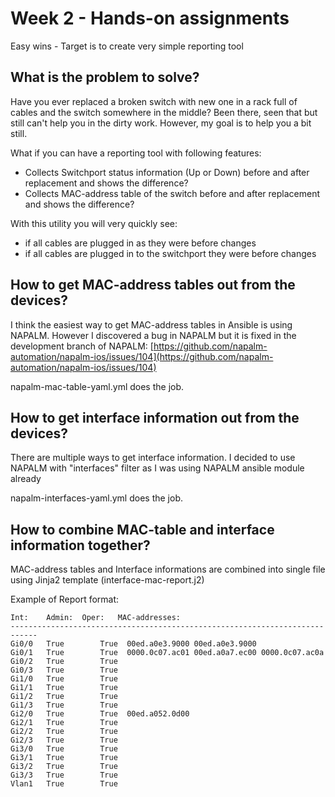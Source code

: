 # Week 2 - Hands-on assignments

Easy wins - Target is to create very simple reporting tool

## What is the problem to solve?

Have you ever replaced a broken switch with new one in a rack full of cables and the switch somewhere in the middle? Been there, seen that but still can't help you in the dirty work. However, my goal is to help you a bit still. 

What if you can have a reporting tool with following features:
* Collects Switchport status information (Up or Down) before and after replacement and shows the difference?
* Collects MAC-address table of the switch before and after replacement and shows the difference?

With this utility you will very quickly see:
* if all cables are plugged in as they were before changes
* if all cables are plugged in to the switchport they were before changes

## How to get MAC-address tables out from the devices?

I think the easiest way to get MAC-address tables in Ansible is using NAPALM. However I discovered a bug in NAPALM but it is fixed in the development branch of NAPALM: [https://github.com/napalm-automation/napalm-ios/issues/104](https://github.com/napalm-automation/napalm-ios/issues/104)

napalm-mac-table-yaml.yml does the job.

## How to get interface information out from the devices?

There are multiple ways to get interface information. I decided to use NAPALM with "interfaces" filter as I was using NAPALM ansible module already

napalm-interfaces-yaml.yml does the job.

## How to combine MAC-table and interface information together?

MAC-address tables and Interface informations are combined into single file using Jinja2 template (interface-mac-report.j2)

Example of Report format:

```
Int:	Admin:	Oper:	MAC-addresses:
----------------------------------------------------------------------------
Gi0/0	True		True  00ed.a0e3.9000 00ed.a0e3.9000
Gi0/1	True		True  0000.0c07.ac01 00ed.a0a7.ec00 0000.0c07.ac0a
Gi0/2	True		True 
Gi0/3	True		True 
Gi1/0	True		True 
Gi1/1	True		True 
Gi1/2	True		True 
Gi1/3	True		True
Gi2/0	True		True  00ed.a052.0d00
Gi2/1	True		True 
Gi2/2	True		True 
Gi2/3	True		True 
Gi3/0	True		True 
Gi3/1	True		True 
Gi3/2	True		True
Gi3/3	True		True
Vlan1	True		True
```
